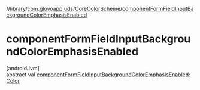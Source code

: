 //[library](../../../index.md)/[com.glovoapp.uds](../index.md)/[CoreColorScheme](index.md)/[componentFormFieldInputBackgroundColorEmphasisEnabled](component-form-field-input-background-color-emphasis-enabled.md)

# componentFormFieldInputBackgroundColorEmphasisEnabled

[androidJvm]\
abstract val [componentFormFieldInputBackgroundColorEmphasisEnabled](component-form-field-input-background-color-emphasis-enabled.md): [Color](https://developer.android.com/reference/kotlin/androidx/compose/ui/graphics/Color.html)

